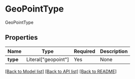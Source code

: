 # GeoPointType

GeoPointType

## Properties
| Name | Type | Required | Description |
| ------------ | ------------- | ------------- | ------------- |
**type** | Literal["geopoint"] | Yes | None |


[[Back to Model list]](../../../README.md#models-v1-link) [[Back to API list]](../../../README.md#documentation-for-api-endpoints) [[Back to README]](../../../README.md)
